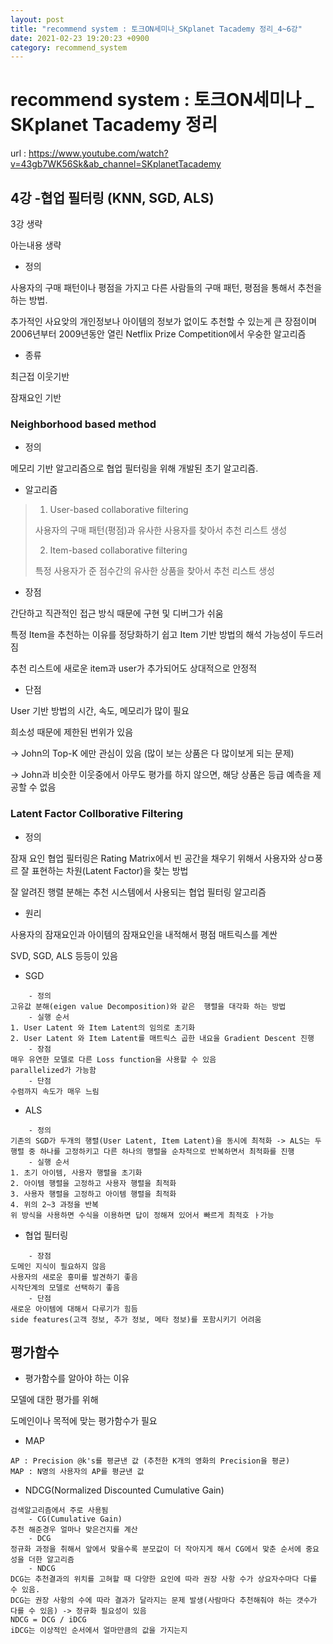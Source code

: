 ```yaml
---
layout: post
title: "recommend system : 토크ON세미나_SKplanet Tacademy 정리_4~6강"
date: 2021-02-23 19:20:23 +0900
category: recommend_system
---
```

# recommend system : 토크ON세미나 _ SKplanet Tacademy 정리
url : https://www.youtube.com/watch?v=43gb7WK56Sk&ab_channel=SKplanetTacademy
## 4강 -협업 필터링 (KNN, SGD, ALS)

3강 생략 

아는내용 생략

- 정의

사용자의 구매 패턴이나 평점을 가지고 다른 사람들의 구매 패턴, 평점을 통해서 추천을 하는 방법.

추가적인 사요앚의 개인정보나 아이템의 정보가 없이도 추천할 수 있는게 큰 장점이며 2006년부터 2009년동안 열린 Netflix Prize Competition에서 우숭한 알고리즘



- 종류

최근접 이웃기반

잠재요인 기반



### Neighborhood based method

- 정의

메모리 기반 알고리즘으로 협업 필터링을 위해 개발된 초기 알고리즘.

- 알고리즘

> 1. User-based collaborative filtering
>
> 사용자의 구매 패턴(평점)과 유사한 사용자를 찾아서 추천 리스트 생성
>
> 2. Item-based collaborative filtering
>
> 특정 사용자가 준 점수간의 유사한 상품을 찾아서 추천 리스트 생성 



- 장점

간단하고 직관적인 접근 방식 때문에 구현 및 디버그가 쉬움

특정 Item을 추천하는 이유를 정당화하기 쉽고 Item 기반 방법의 해석 가능성이 두드러짐

추천 리스트에 새로운 item과  user가 추가되어도 상대적으로 안정적

- 단점

User 기반 방법의 시간, 속도, 메모리가 많이 필요

희소성 때문에 제한된 번위가 있음

-> John의 Top-K 에만 관심이 있음 (많이 보는 상품은 다 많이보게 되는 문제)

-> John과 비슷한 이웃중에서 아무도 평가를 하지 않으면, 해당 상품은 등급 예측을 제공할 수 없음



### Latent Factor Collborative Filtering

- 정의

잠재 요인 협업 필터링은 Rating Matrix에서 빈 공간을 채우기 위해서 사용자와 상ㅁ풍르 잘 표현하는 차원(Latent Factor)을 찾는 방법

잘 알려진 행렬 분해는 추천 시스템에서 사용되는 협업 필터링 알고리즘

- 원리

사용자의 잠재요인과 아이템의 잠재요인을 내적해서 평점 매트릭스를 계싼

SVD, SGD, ALS 등등이 있음 



- SGD

```
	- 정의
고유값 분해(eigen value Decomposition)와 같은  행렬을 대각화 하는 방법
	- 실행 순서
1. User Latent 와 Item Latent의 임의로 초기화
2. User Latent 와 Item Latent를 매트릭스 곱한 내요을 Gradient Descent 진행
	- 장점
매우 유연한 모델로 다른 Loss function을 사용할 수 있음
parallelized가 가능함
	- 단점
수렴까지 속도가 매우 느림
```

- ALS

```
	- 정의
기존의 SGD가 두개의 행렬(User Latent, Item Latent)을 동시에 최적화 -> ALS는 두 행렬 중 하나를 고정하키고 다른 하나의 행렬을 순차적으로 반복하면서 최적화를 진행 
	- 실행 순서
1. 초기 아이템, 사용자 행렬을 초기화
2. 아이템 행렬을 고정하고 사용자 행렬을 최적화 
3. 사용자 행렬을 고정하고 아이템 행렬을 최적화
4. 위의 2~3 과정을 반복
위 방식을 사용하면 수식을 이용하면 답이 정해져 있어서 빠르게 최적호 ㅏ가능
```

- 협업 필터링

```
	- 장점
도메인 지식이 필요하지 않음
사용자의 새로운 흥미를 발견하기 좋음
시작단계의 모델로 선택하기 좋음
	- 단점
새로운 아이템에 대해서 다루기가 힘듬
side features(고객 정보, 추가 정보, 메타 정보)를 포함시키기 어려움
```



## 평가함수

- 평가함수를 알아야 하는 이유

모델에 대한 평가를 위해 

도메인이나 목적에 맞는 평가함수가 필요

- MAP

```
AP : Precision @k's를 평균낸 값 (추천한 K개의 영화의 Precision을 평균)
MAP : N명의 사용자의 AP를 평균낸 값
```

- NDCG(Normalized Discounted Cumulative Gain)

```
검색알고리즘에서 주로 사용됨
	- CG(Cumulative Gain)
추천 해준경우 얼마나 맞은건지를 계산 
	- DCG
정규화 과정을 취해서 앞에서 맞을수록 분모값이 더 작아지게 해서 CG에서 맞춘 순서에 중요성을 더한 알고리즘
	- NDCG
DCG는 추천결과의 위치를 고혀할 때 다양한 요인에 따라 권장 사항 수가 상요자수마다 다를 수 있음.
DCG는 권장 사항의 수에 따라 결과가 달라지는 문제 발생(사람마다 추천해줘야 하는 갯수가 다를 수 있음) -> 정규화 필요성이 있음
NDCG = DCG / iDCG
iDCG는 이상적인 순서에서 얼마만큼의 값을 가지는지
```



